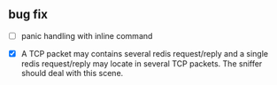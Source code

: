## bug fix

- [ ] panic handling with inline command

- [X] A TCP packet may contains several redis request/reply and a single redis request/reply may locate in several TCP packets. The sniffer should deal with this scene.
